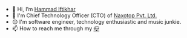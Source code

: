 - 👋 Hi, I’m [Hammad Iftikhar](https://github.com/hammadiftikhar82)
- 💼 I'm Chief Technology Officer (CTO) of [Naxotop Pvt. Ltd.](https://naxotop.com)
- 😊 I'm software engineer, technology enthusiastic and music junkie.
- 📫 How to reach me through my [📪](mailto:hammad@naxotop.com)

<!---
HammadIftikhar82/HammadIftikhar82 is a ✨ special ✨ repository because its `README.md` (this file) appears on your GitHub profile.
You can click the Preview link to take a look at your changes.
--->
